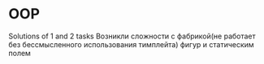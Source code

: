 # OOP
Solutions of 1 and 2 tasks
Возникли сложности с фабрикой(не работает без бессмысленного использования тимплейта) фигур и статическим полем
